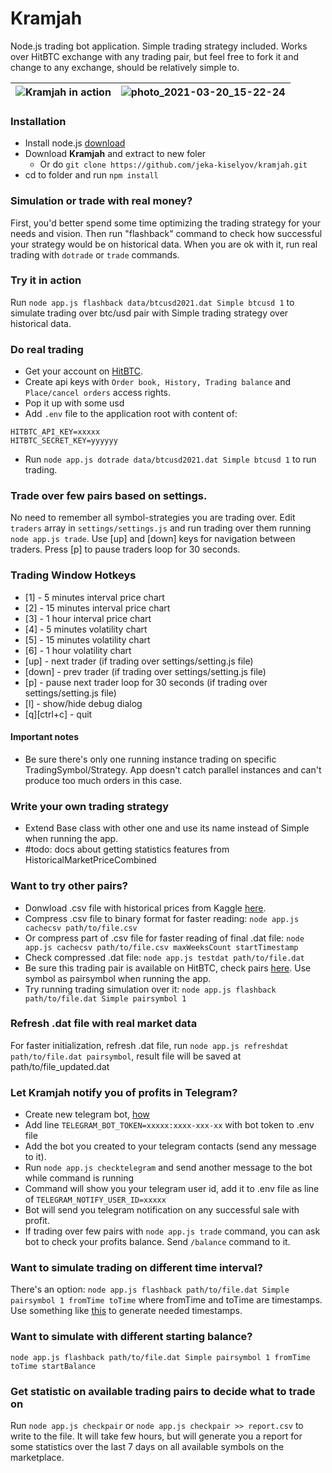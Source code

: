 # Kramjah

Node.js trading bot application. Simple trading strategy included. Works over HitBTC exchange with any trading pair, but feel free to fork it and change to any exchange, should be relatively simple to. 


![Kramjah in action](https://user-images.githubusercontent.com/1434612/110217873-3a7c2580-7ebf-11eb-862c-da91c15d548e.gif)  | ![photo_2021-03-20_15-22-24](https://user-images.githubusercontent.com/1434612/112845420-83ce2800-90ad-11eb-9356-b11c2f549bdf.jpg)
------------- | -------------




### Installation

- Install node.js [download](https://nodejs.org/en/download/)
- Download **Kramjah** and extract to new foler
    - Or do `git clone https://github.com/jeka-kiselyov/kramjah.git`
- cd to folder and run `npm install`

### Simulation or trade with real money?

First, you'd better spend some time optimizing the trading strategy for your needs and vision. Then run "flashback" command to check how successful your strategy would be on historical data. When you are ok with it, run real trading with `dotrade` or `trade` commands.

### Try it in action

Run `node app.js flashback data/btcusd2021.dat Simple btcusd 1` to simulate trading over btc/usd pair with Simple trading strategy over historical data.

### Do real trading

- Get your account on [HitBTC](https://hitbtc.com/).
- Create api keys with `Order book, History, Trading balance` and `Place/cancel orders` access rights.
- Pop it up with some usd
- Add `.env` file to the application root with content of:
```
HITBTC_API_KEY=xxxxx
HITBTC_SECRET_KEY=yyyyyy
```
- Run `node app.js dotrade data/btcusd2021.dat Simple btcusd 1` to run trading.

### Trade over few pairs based on settings.

No need to remember all symbol-strategies you are trading over. Edit `traders` array in `settings/settings.js` and run trading over them running `node app.js trade`. Use [up] and [down] keys for navigation between traders. Press [p] to pause traders loop for 30 seconds.

### Trading Window Hotkeys

- [1] - 5 minutes interval price chart
- [2] - 15 minutes interval price chart
- [3] - 1 hour interval price chart
- [4] - 5 minutes volatility chart
- [5] - 15 minutes volatility chart
- [6] - 1 hour volatility chart
- [up] - next trader (if trading over settings/setting.js file)
- [down] - prev trader (if trading over settings/setting.js file)
- [p] - pause next trader loop for 30 seconds (if trading over settings/setting.js file)
- [l] - show/hide debug dialog
- [q][ctrl+c] - quit

#### Important notes

- Be sure there's only one running instance trading on specific TradingSymbol/Strategy. App doesn't catch parallel instances and can't produce too much orders in this case.

### Write your own trading strategy

- Extend Base class with other one and use its name instead of Simple when running the app.
- #todo: docs about getting statistics features from HistoricalMarketPriceCombined

### Want to try other pairs?

- Donwload .csv file with historical prices from Kaggle [here](https://www.kaggle.com/tencars/392-crypto-currency-pairs-at-minute-resolution).
- Compress .csv file to binary format for faster reading: `node app.js cachecsv path/to/file.csv`
- Or compress part of .csv file for faster reading of final .dat file: `node app.js cachecsv path/to/file.csv maxWeeksCount startTimestamp`
- Check compressed .dat file: `node app.js testdat path/to/file.dat`
- Be sure this trading pair is available on HitBTC, check pairs [here](https://api.hitbtc.com/api/2/public/symbol). Use symbol as pairsymbol when running the app.
- Try running trading simulation over it: `node app.js flashback path/to/file.dat Simple pairsymbol 1`

### Refresh .dat file with real market data

For faster initialization, refresh .dat file, run `node app.js refreshdat path/to/file.dat pairsymbol`, result file will be saved at path/to/file_updated.dat

### Let Kramjah notify you of profits in Telegram?

- Create new telegram bot, [how](https://core.telegram.org/bots#3-how-do-i-create-a-bot)
- Add line `TELEGRAM_BOT_TOKEN=xxxxx:xxxx-xxx-xx` with bot token to .env file
- Add the bot you created to your telegram contacts (send any message to it).
- Run `node app.js checktelegram` and send another message to the bot while command is running
- Command will show you your telegram user id, add it to .env file as line of `TELEGRAM_NOTIFY_USER_ID=xxxxx`
- Bot will send you telegram notification on any successful sale with profit.
- If trading over few pairs with `node app.js trade` command, you can ask bot to check your profits balance. Send `/balance` command to it.

### Want to simulate trading on different time interval?

There's an option:
`node app.js flashback path/to/file.dat Simple pairsymbol 1 fromTime toTime` where fromTime and toTime are timestamps. Use something like [this](https://www.unixtimestamp.com/index.php) to generate needed timestamps.

### Want to simulate with different starting balance?

`node app.js flashback path/to/file.dat Simple pairsymbol 1 fromTime toTime startBalance`

### Get statistic on available trading pairs to decide what to trade on

Run `node app.js checkpair` or `node app.js checkpair >> report.csv` to write to the file. It will take few hours, but will generate you a report for some statistics over the last 7 days on all available symbols on the marketplace.
